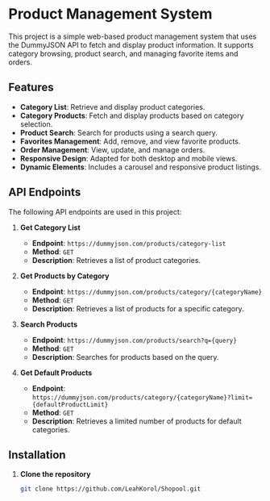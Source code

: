 # Product Management System

This project is a simple web-based product management system that uses the DummyJSON API to fetch and display product information. It supports category browsing, product search, and managing favorite items and orders.

## Features

- **Category List**: Retrieve and display product categories.
- **Category Products**: Fetch and display products based on category selection.
- **Product Search**: Search for products using a search query.
- **Favorites Management**: Add, remove, and view favorite products.
- **Order Management**: View, update, and manage orders.
- **Responsive Design**: Adapted for both desktop and mobile views.
- **Dynamic Elements**: Includes a carousel and responsive product listings.

## API Endpoints

The following API endpoints are used in this project:

1. **Get Category List**
   - **Endpoint**: `https://dummyjson.com/products/category-list`
   - **Method**: `GET`
   - **Description**: Retrieves a list of product categories.

2. **Get Products by Category**
   - **Endpoint**: `https://dummyjson.com/products/category/{categoryName}`
   - **Method**: `GET`
   - **Description**: Retrieves a list of products for a specific category.

3. **Search Products**
   - **Endpoint**: `https://dummyjson.com/products/search?q={query}`
   - **Method**: `GET`
   - **Description**: Searches for products based on the query.

4. **Get Default Products**
   - **Endpoint**: `https://dummyjson.com/products/category/{categoryName}?limit={defaultProductLimit}`
   - **Method**: `GET`
   - **Description**: Retrieves a limited number of products for default categories.

## Installation

1. **Clone the repository**
   ```bash
   git clone https://github.com/LeahKorol/Shopool.git
